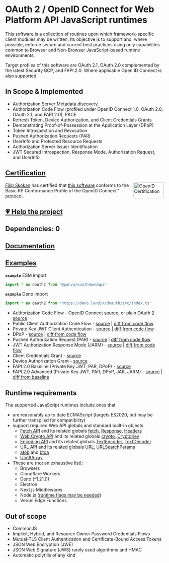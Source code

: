 # OAuth 2 / OpenID Connect for Web Platform API JavaScript runtimes

This software is a collection of routines upon which framework-specific client modules may be written. Its objective is to support and, where possible, enforce secure and current best practices using only capabilities common to Browser and Non-Browser JavaScript-based runtime environments.

Target profiles of this software are OAuth 2.1, OAuth 2.0 complemented by the latest Security BCP, and FAPI 2.0. Where applicable Open ID Connect is also supported.

## In Scope & Implemented

- Authorization Server Metadata discovery
- Authorization Code Flow (profiled under OpenID Connect 1.0, OAuth 2.0, OAuth 2.1, and FAPI 2.0), PKCE
- Refresh Token, Device Authorization, and Client Credentials Grants
- Demonstrating Proof-of-Possession at the Application Layer (DPoP)
- Token Introspection and Revocation
- Pushed Authorization Requests (PAR)
- UserInfo and Protected Resource Requests
- Authorization Server Issuer Identification
- JWT Secured Introspection, Response Mode, Authorization Request, and UserInfo

## [Certification](https://openid.net/certification/faq/)

[<img width="96" height="50" align="right" src="https://user-images.githubusercontent.com/241506/166977513-7cd710a9-7f60-4944-aebe-a658e9f36375.png" alt="OpenID Certification">](#certification)

[Filip Skokan](https://github.com/panva) has certified that [this software](https://github.com/panva/oauth4webapi) conforms to the Basic RP Conformance Profile of the OpenID Connect™ protocol.

## [💗 Help the project](https://github.com/sponsors/panva)

## Dependencies: 0

## [Documentation](docs/README.md)

## [Examples](examples/README.md)

**`example`** ESM import

```js
import * as oauth2 from '@panva/oauth4webapi'
```

**`example`** Deno import

```js
import * as oauth2 from 'https://deno.land/x/doauth/src/index.ts'
```

- Authorization Code Flow - OpenID Connect [source](examples/code.ts), or plain OAuth 2 [source](examples/oauth.ts)
- Public Client Authorization Code Flow - [source](examples/public.ts) | [diff from code flow](examples/public.diff)
- Private Key JWT Client Authentication - [source](examples/private_key_jwt.ts) | [diff from code flow](examples/private_key_jwt.diff)
- DPoP - [source](examples/dpop.ts) | [diff from code flow](examples/dpop.diff)
- Pushed Authorization Request (PAR) - [source](examples/par.ts) | [diff from code flow](examples/par.diff)
- JWT Authorization Response Mode (JARM) - [source](examples/jarm.ts) | [diff from code flow](examples/jarm.diff)
- Client Credentials Grant - [source](examples/client_credentials.ts)
- Device Authorization Grant - [source](examples/device_authorization_grant.ts)
- FAPI 2.0 Baseline (Private Key JWT, PAR, DPoP) - [source](examples/fapi2-baseline.ts)
- FAPI 2.0 Advanced (Private Key JWT, PAR, DPoP, JAR, JARM) - [source](examples/fapi2-advanced.ts) | [diff from baseline](examples/fapi2-advanced.diff)

## Runtime requirements

The supported JavaScript runtimes include ones that

- are reasonably up to date ECMAScript (targets ES2020, but may be further transpiled for compatibility)
- support required Web API globals and standard built-in objects
  - [Fetch API][] and its related globals [fetch][], [Response][], [Headers][]
  - [Web Crypto API][] and its related globals [crypto][], [CryptoKey][]
  - [Encoding API][] and its related globals [TextEncoder][], [TextDecoder][]
  - [URL API][] and its related globals [URL][], [URLSearchParams][]
  - [atob][] and [btoa][]
  - [Uint8Array][]
- These are (not an exhaustive list):
  - Browsers
  - Cloudflare Workers
  - Deno (^1.21.0)
  - Electron
  - Next.js Middlewares
  - Node.js ([runtime flags may be needed](https://github.com/panva/oauth4webapi/issues/8))
  - Vercel Edge Functions

## Out of scope

- CommonJS
- Implicit, Hybrid, and Resource Owner Password Credentials Flows
- Mutual-TLS Client Authentication and Certificate-Bound Access Tokens
- JSON Web Encryption (JWE)
- JSON Web Signature (JWS) rarely used algorithms and HMAC
- Automatic polyfills of any kind

[web crypto api]: https://developer.mozilla.org/en-US/docs/Web/API/Web_Crypto_API
[fetch api]: https://developer.mozilla.org/en-US/docs/Web/API/Fetch_API
[fetch]: https://developer.mozilla.org/en-US/docs/Web/API/fetch
[textdecoder]: https://developer.mozilla.org/en-US/docs/Web/API/TextDecoder
[textencoder]: https://developer.mozilla.org/en-US/docs/Web/API/TextEncoder
[btoa]: https://developer.mozilla.org/en-US/docs/Web/API/btoa
[atob]: https://developer.mozilla.org/en-US/docs/Web/API/atob
[uint8array]: https://developer.mozilla.org/en-US/docs/Web/API/Uint8Array
[response]: https://developer.mozilla.org/en-US/docs/Web/API/Response
[headers]: https://developer.mozilla.org/en-US/docs/Web/API/Headers
[crypto]: https://developer.mozilla.org/en-US/docs/Web/API/crypto
[cryptokey]: https://developer.mozilla.org/en-US/docs/Web/API/CryptoKey
[urlsearchparams]: https://developer.mozilla.org/en-US/docs/Web/API/URLSearchParams
[encoding api]: https://developer.mozilla.org/en-US/docs/Web/API/Encoding_API
[url api]: https://developer.mozilla.org/en-US/docs/Web/API/URL_API
[url]: https://developer.mozilla.org/en-US/docs/Web/API/URL
